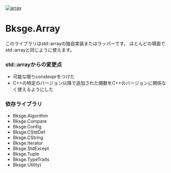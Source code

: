 ﻿[![array](https://github.com/myoukaku/bksge/actions/workflows/array.yml/badge.svg)](https://github.com/myoukaku/bksge/actions/workflows/array.yml)

# Bksge.Array

このライブラリはstd::arrayの独自実装またはラッパーです。
ほとんどの場面でstd::arrayと同じように使えます。

### std::arrayからの変更点

* 可能な限りconstexprをつけた
* C++の特定のバージョン以降で追加された関数をC++のバージョンに関係なく使えるようにした

### 依存ライブラリ

* Bksge.Algorithm
* Bksge.Compare
* Bksge.Config
* Bksge.CStdDef
* Bksge.CString
* Bksge.Iterator
* Bksge.StdExcept
* Bksge.Tuple
* Bksge.TypeTraits
* Bksge.Utility)

